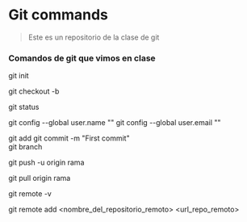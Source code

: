 # Git commands

> Este es un repositorio de la clase de git

### Comandos de git que vimos en clase
git init

git checkout -b 

git status

git config --global user.name ""
git config --global user.email ""

git add
git commit -m "First commit"   
git branch

git push -u origin rama

git pull origin rama

git remote -v 

git remote add <nombre_del_repositorio_remoto> <url_repo_remoto>